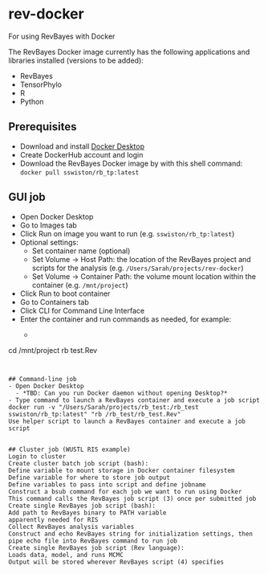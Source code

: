 # rev-docker

For using RevBayes with Docker

The RevBayes Docker image currently has the following applications and libraries installed (versions to be added):
- RevBayes
- TensorPhylo
- R
- Python

## Prerequisites
- Download and install [Docker Desktop](https://www.docker.com/products/docker-desktop/)
- Create DockerHub account and login
- Download the RevBayes Docker image by with this shell command: `docker pull sswiston/rb_tp:latest`

## GUI job
- Open Docker Desktop
- Go to Images tab
- Click Run on image you want to run (e.g. `sswiston/rb_tp:latest`)
- Optional settings:
  - Set container name (optional)
  - Set Volume -> Host Path: the location of the RevBayes project and scripts for the analysis (e.g. `/Users/Sarah/projects/rev-docker`)
  - Set Volume -> Container Path: the volume mount location within the container (e.g. `/mnt/project`)
- Click Run to boot container
- Go to Containers tab
- Click CLI for Command Line Interface
- Enter the container and run commands as needed, for example:
  - ```shell
cd /mnt/project
rb test.Rev
```
  

## Command-line job
- Open Docker Desktop
  - *TBD: Can you run Docker daemon without opening Desktop?*
- Type command to launch a RevBayes container and execute a job script
docker run -v "/Users/Sarah/projects/rb_test:/rb_test sswiston/rb_tp:latest" "rb /rb_test/rb_test.Rev"
Use helper script to launch a RevBayes container and execute a job script


## Cluster job (WUSTL RIS example)
Login to cluster
Create cluster batch job script (bash):
Define variable to mount storage in Docker container filesystem
Define variable for where to store job output
Define variables to pass into script and define jobname
Construct a bsub command for each job we want to run using Docker
This command calls the RevBayes job script (3) once per submitted job
Create single RevBayes job script (bash):
Add path to RevBayes binary to PATH variable
apparently needed for RIS
Collect RevBayes analysis variables
Construct and echo RevBayes string for initialization settings, then pipe echo file into RevBayes command to run job
Create single RevBayes job script (Rev language):
Loads data, model, and runs MCMC
Output will be stored wherever RevBayes script (4) specifies




